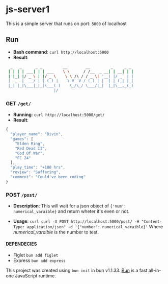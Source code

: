 # js-server1
This is a simple server that runs on port: `5000` of localhost

## Run
- **Bash command**: `curl http://localhost:5000`
- **Result**:
```bash
  _   _      _ _         __        __         _     _ _ 
 | | | | ___| | | ___    \ \      / /__  _ __| | __| | |
 | |_| |/ _ \ | |/ _ \    \ \ /\ / / _ \| '__| |/ _` | |
 |  _  |  __/ | | (_) |    \ V  V / (_) | |  | | (_| |_|
 |_| |_|\___|_|_|\___( )    \_/\_/ \___/|_|  |_|\__,_(_)
                     |/
```

### GET `/get/`
- **Running**: `curl http://localhost:5000/get/`
- **Result**:
```javascript
{
  "player_name": "Divin",
  "games": [
    "Elden Ring",
    "Red Dead II",
    "God Of War",
    "FC 24"
  ],
  "play_time": "+100 hrs",
  "review": "Suffering",
  "comment": "Could've been coding"
}
```

### POST `/post/`
- **Description**: This will wait for a json object of `{'num': numerical_varaible}` and return wheter it's even or not.

- **Usage**: `curl curl -X POST http://localhost:5000/post/ -H "Content-Type: application/json" -d '{"number": numerical_varaible}'` Where *numerical_varaible* is the number to test. 

#### DEPENDECIES
- Figlet `bun add figlet`
- Express `bun add express`

This project was created using `bun init` in bun v1.1.33. [Bun](https://bun.sh) is a fast all-in-one JavaScript runtime.
